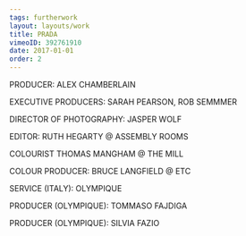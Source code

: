 ```yaml
---
tags: furtherwork
layout: layouts/work
title: PRADA
vimeoID: 392761910
date: 2017-01-01
order: 2
---
```


PRODUCER: ALEX CHAMBERLAIN

EXECUTIVE PRODUCERS: SARAH PEARSON, ROB SEMMMER

DIRECTOR OF PHOTOGRAPHY: JASPER WOLF

EDITOR: RUTH HEGARTY @ ASSEMBLY ROOMS

COLOURIST THOMAS MANGHAM @ THE MILL

COLOUR PRODUCER: BRUCE LANGFIELD @ ETC

SERVICE (ITALY): OLYMPIQUE

PRODUCER (OLYMPIQUE): TOMMASO FAJDIGA

PRODUCER (OLYMPIQUE): SILVIA FAZIO
